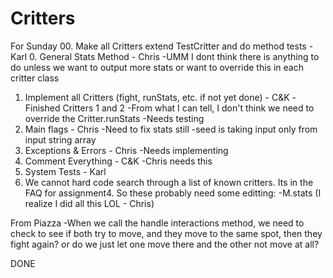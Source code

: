 # Critters

For Sunday
00. Make all Critters extend TestCritter and do method tests - Karl
0. General Stats Method - Chris
	-UMM I dont think there is anything to do unless we want 		to output more stats or want to override this in each 		critter class
1. Implement all Critters (fight, runStats, etc. if not yet done) - C&K
	-Finished Critters 1 and 2
	-From what I can tell, I don't think we need to override 		the Critter.runStats
	-Needs testing
2. Main flags - Chris
	-Need to fix stats still 
	-seed is taking input only from input string array
3. Exceptions & Errors - Chris
	-Needs implementing
4. Comment Everything - C&K
	-Chris needs this
5. System Tests - Karl
6. We cannot hard code search through a list of known critters. Its in the FAQ for assignment4. So these probably need some editting:
	-M.stats
	(I realize I did all this LOL - Chris)

From Piazza
-When we call the handle interactions method, we need to check to see if both try to move, and they move to the same spot, then they fight again? or do we just let one move there and the other not move at all?

DONE




